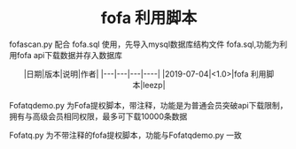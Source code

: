 # <center>fofa 利用脚本</center>

fofascan.py 配合 fofa.sql 使用，先导入mysql数据库结构文件 fofa.sql,功能为利用fofa api下载数据并存入数据库


<center>
|日期|版本|说明|作者|
|---|---|---|----|
|2019-07-04|<1.0>|fofa 利用脚本|leezp|
</center>
<br />
Fofatqdemo.py 为Fofa提权脚本，带注释，功能是为普通会员突破api下载限制，拥有与高级会员相同权限，最多可下载10000条数据

Fofatq.py 为不带注释的fofa提权脚本，功能与Fofatqdemo.py 一致




